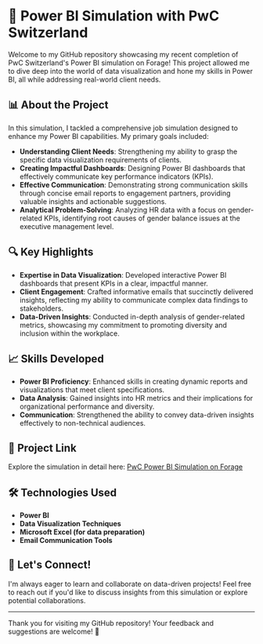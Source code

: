 # 🚀 Power BI Simulation with PwC Switzerland

Welcome to my GitHub repository showcasing my recent completion of PwC Switzerland's Power BI simulation on Forage! This project allowed me to dive deep into the world of data visualization and hone my skills in Power BI, all while addressing real-world client needs.

## 📊 About the Project

In this simulation, I tackled a comprehensive job simulation designed to enhance my Power BI capabilities. My primary goals included:

- **Understanding Client Needs**: Strengthening my ability to grasp the specific data visualization requirements of clients.
- **Creating Impactful Dashboards**: Designing Power BI dashboards that effectively communicate key performance indicators (KPIs).
- **Effective Communication**: Demonstrating strong communication skills through concise email reports to engagement partners, providing valuable insights and actionable suggestions.
- **Analytical Problem-Solving**: Analyzing HR data with a focus on gender-related KPIs, identifying root causes of gender balance issues at the executive management level.

## 🔍 Key Highlights

- **Expertise in Data Visualization**: Developed interactive Power BI dashboards that present KPIs in a clear, impactful manner.
- **Client Engagement**: Crafted informative emails that succinctly delivered insights, reflecting my ability to communicate complex data findings to stakeholders.
- **Data-Driven Insights**: Conducted in-depth analysis of gender-related metrics, showcasing my commitment to promoting diversity and inclusion within the workplace.

## 📈 Skills Developed

- **Power BI Proficiency**: Enhanced skills in creating dynamic reports and visualizations that meet client specifications.
- **Data Analysis**: Gained insights into HR metrics and their implications for organizational performance and diversity.
- **Communication**: Strengthened the ability to convey data-driven insights effectively to non-technical audiences.

## 🎯 Project Link

Explore the simulation in detail here: [PwC Power BI Simulation on Forage](https://www.theforage.com/simulations/pwc-ch/power-bi-cqxg)

## 🛠️ Technologies Used

- **Power BI**
- **Data Visualization Techniques**
- **Microsoft Excel (for data preparation)**
- **Email Communication Tools**

## 🤝 Let's Connect!

I'm always eager to learn and collaborate on data-driven projects! Feel free to reach out if you'd like to discuss insights from this simulation or explore potential collaborations.

---

Thank you for visiting my GitHub repository! Your feedback and suggestions are welcome! 🌟
